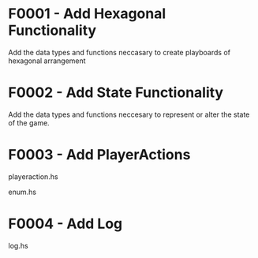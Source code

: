 F0001 - Add Hexagonal Functionality
================================================================================
Add the data types and functions neccasary to create playboards of hexagonal arrangement

F0002 - Add State Functionality
================================================================================
Add the data types and functions neccesary to represent or alter the state
of the game.

F0003 - Add PlayerActions
================================================================================
playeraction.hs

enum.hs

F0004 - Add Log
================================================================================
log.hs
